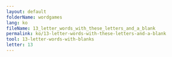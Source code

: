 ```yaml
---
layout: default
folderName: wordgames
lang: ko
fileName: 13_letter_words_with_these_letters_and_a_blank
permalink: ko/13-letter-words-with-these-letters-and-a-blank
tool: 13-letter-words-with-blanks
letter: 13
---
```


